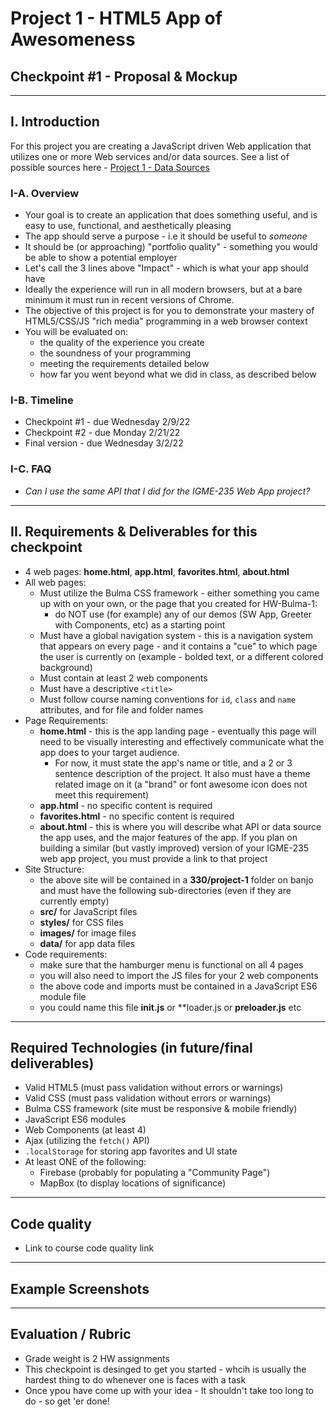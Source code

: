 # Project 1 - HTML5 App of Awesomeness
## Checkpoint #1 - Proposal & Mockup

<hr>

## I. Introduction

For this project you are creating a JavaScript driven Web application that utilizes one or more Web services and/or data sources. See a list of possible sources here - [Project 1 - Data Sources](p1-data-sources.md)


### I-A. Overview 
- Your goal is to create an application that does something useful, and is easy to use, functional, and aesthetically pleasing
- The app should serve a purpose - i.e it should be useful to *someone*
- It should be (or approaching) "portfolio quality" - something you would be able to show a potential employer
- Let's call the 3 lines above "Impact" - which is what your app should have
- Ideally the experience will run in all modern browsers, but at a bare minimum it must run in recent versions of Chrome.
- The objective of this project is for you to demonstrate your mastery of HTML5/CSS/JS "rich media" programming in a web browser context
- You will be evaluated on:
  - the quality of the experience you create
  - the soundness of your programming
  - meeting the requirements detailed below
  - how far you went beyond what we did in class, as described below

### I-B. Timeline

- Checkpoint #1 - due Wednesday 2/9/22
- Checkpoint #2 - due Monday 2/21/22
- Final version - due Wednesday 3/2/22

### I-C. FAQ
- *Can I use the same API that I did for the IGME-235 Web App project?*

<hr>

## II. Requirements & Deliverables for this checkpoint

- 4 web pages: **home.html**, **app.html**, **favorites.html**, **about.html**
- All web pages:
  - Must utilize the Bulma CSS framework - either something you came up with on your own, or the page that you created for HW-Bulma-1:
    - do NOT use (for example) any of our demos (SW App, Greeter with Components, etc) as a starting point
  - Must have a global navigation system - this is a navigation system that appears on every page - and it contains a "cue" to which page the user is currently on (example - bolded text, or a different colored background)
  - Must contain at least 2 web components
  - Must have a descriptive `<title>`
  - Must follow course naming conventions for `id`, `class` and `name` attributes, and for file and folder names
- Page Requirements:
  - **home.html** - this is the app landing page - eventually this page will need to be visually interesting and effectively communicate what the app does to your target audience.
    - For now, it must state the app's name or title, and a 2 or 3 sentence description of the project. It also must have a theme related image on it (a "brand" or font awesome icon does not meet this requirement)
  - **app.html** - no specific content is required
  - **favorites.html** - no specific content is required
  - **about.html** - this is where you will describe what API or data source the app uses, and the major features of the app. If you plan on building a similar (but vastly improved) version of your IGME-235 web app project, you must provide a link to that project
- Site Structure:
  - the above site will be contained in a **330/project-1** folder on banjo and must have the following sub-directories (even if they are currently empty)
  - **src/** for JavaScript files
  - **styles/** for CSS files
  - **images/** for image files
  - **data/**  for app data files
- Code requirements:
  - make sure that the hamburger menu is functional on all 4 pages
  - you will also need to import the JS files for your 2 web components
  - the above code and imports must be contained in a JavaScript ES6 module file
  - you could name this file **init.js** or **loader.js or **preloader.js** etc


<hr>


## Required Technologies (in future/final deliverables)

- Valid HTML5 (must pass validation without errors or warnings)
- Valid CSS (must pass validation without errors or warnings)
- Bulma CSS framework (site must be responsive & mobile friendly)
- JavaScript ES6 modules
- Web Components (at least 4)
- Ajax (utilizing the `fetch()` API)
- `.localStorage` for storing app favorites and UI state
- At least ONE of the following:
  - Firebase (probably for populating a "Community Page")
  - MapBox (to display locations of significance)


<hr>

## Code quality
- Link to course code quality link

<hr>

## Example Screenshots

<hr>

## Evaluation / Rubric

- Grade weight is 2 HW assignments
- This checkpoint is desinged to get you started - whcih is usually the hardest thing to do whenever one is faces with a task
- Once ypou have come up with your idea - It shouldn't take too long to do - so get 'er done!
